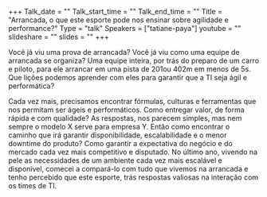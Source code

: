+++
Talk_date = ""
Talk_start_time = ""
Talk_end_time = ""
Title = "Arrancada, o que este esporte pode nos ensinar sobre agilidade e performance?"
Type = "talk"
Speakers = ["tatiane-paya"]
youtube = ""
slideshare = ""
slides = ""
+++

Você já viu uma prova de arrancada? Você já viu como uma equipe de arrancada se organiza? Uma equipe inteira, por trás do preparo de um carro e piloto, para ele arrancar em uma pista de 201ou 402m em menos de 5s. Que lições podemos aprender com eles para garantir que a TI seja ágil e performática?

Cada vez mais, precisamos encontrar fórmulas, culturas e ferramentas que nos permitam ser ágeis e performáticos. Como entregar valor, de forma rápida e com qualidade? As respostas, nos parecem simples, mas nem sempre o modelo X serve para empresa Y. Então como encontrar o caminho que irá garantir disponibilidade, escalabilidade e o menor downtime do produto? Como garantir a expectativa do negócio e do mercado cada vez mais competitivo e disputado. No último ano, vivendo na pele as necessidades de um ambiente cada vez mais escalável e disponível, comecei a compará-lo com tudo que vivemos na arrancada e tenho percebido que este esporte, trás respostas valiosas na interação com os times de TI.